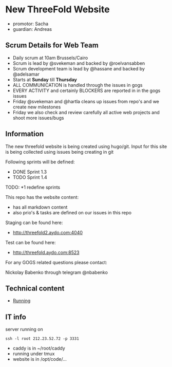 # New ThreeFold Website

- promotor: Sacha
- guardian: Andreas


## Scrum Details for Web Team

* Daily scrum at 10am Brussels/Cairo
* Scrum is lead by @svekeman and backed by @roelvansabben
* Scrum development team is lead by @hassane and backed by @adelsamar
* Starts at **Sunday** till **Thursday**
* ALL COMMUNICATION is handled through the issues in gogs
* EVERY ACTIVITY and certainly BLOCKERS are reported in in the gogs issues
* Friday @svekeman and @hartla cleans up issues from repo's and we create new milestones
* Friday we also check and review carefully all active web projects and shoot more issues/bugs


## Information

The new threefold website is being created using hugo/git.
Input for this site is being collected using issues being creating in git

Following sprints will be defined:
* DONE Sprint 1.3
* TODO Sprint 1.4

TODO: *1 redefine sprints

This repo has the website content:

- has all markdown content
- also prio's & tasks are defined on our issues in this repo

Staging can be found here:

- http://threefold2.aydo.com:4040

Test can be found here:

- http://threefold.aydo.com:8523


For any GOGS related questions please contact:

Nickolay Babenko through telegram @nbabenko

## Technical content

- [Running](docs/Running.md)

## IT info

server running on

```
ssh -l root 212.23.52.72 -p 3331
```

- caddy is in ~/root/caddy
- running under tmux 
- website is in /opt/code/...
